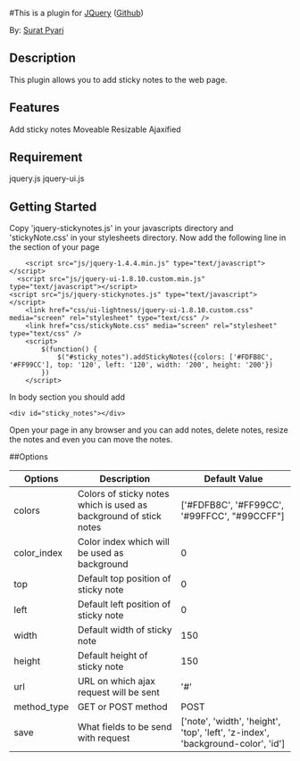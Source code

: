 #This is a plugin for [JQuery](http://www.jquery.com) ([Github](https://github.com/suratpyari/sticky_notes))

By: [Surat Pyari]()

## Description

This plugin allows you to add sticky notes to the web page.

## Features

Add sticky notes
Moveable
Resizable
Ajaxified

## Requirement

jquery.js
jquery-ui.js

## Getting Started

Copy 'jquery-stickynotes.js' in your javascripts directory and 'stickyNote.css' in your stylesheets directory. Now add the following line in the <head> section of your page
	
		<script src="js/jquery-1.4.4.min.js" type="text/javascript"></script>
	  <script src="js/jquery-ui-1.8.10.custom.min.js" type="text/javascript"></script>
  	<script src="js/jquery-stickynotes.js" type="text/javascript"></script>
		<link href="css/ui-lightness/jquery-ui-1.8.10.custom.css" media="screen" rel="stylesheet" type="text/css" />
		<link href="css/stickyNote.css" media="screen" rel="stylesheet" type="text/css" />
		<script>
			$(function() {
				$("#sticky_notes").addStickyNotes({colors: ['#FDFB8C', '#FF99CC'], top: '120', left: '120', width: '200', height: '200'})
			})
		</script>
		
In body section you should add

	<div id="sticky_notes"></div>
	
Open your page in any browser and you can add notes, delete notes, resize the notes and even you can move the notes.

##Options

|Options    |Description                                                      |Default Value                                                                  |
|-----------|-----------------------------------------------------------------|-------------------------------------------------------------------------------|
|colors     |Colors of sticky notes which is used as background of stick notes|['#FDFB8C', '#FF99CC', '#99FFCC', "#99CCFF"]                                   |
|color_index|Color index which will be used as background                     |0                                                                              |
|top        |Default top position of sticky note                              |0                                                                              | 
|left       |Default left position of sticky note                             |0                                                                              |
|width      |Default width of sticky note                                     |150                                                                            |
|height     |Default height of sticky note                                    |150                                                                            |
|url        |URL on which ajax request will be sent                           |'#'                                                                            | 
|method_type|GET or POST method                                               |POST                                                                           |
|save       |What fields to be send with request                              |['note', 'width', 'height', 'top', 'left', 'z-index', 'background-color', 'id']|

